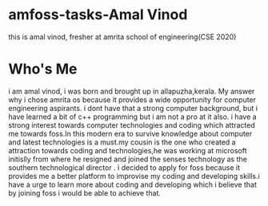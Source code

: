 # amfoss-tasks-Amal Vinod
this is amal vinod, fresher at amrita school of engineering(CSE 2020)
# Who's Me
i am amal vinod, i was born and brought up in allapuzha,kerala. My answer why i chose amrita os because it provides a wide opportunity for computer engineering aspirants.
i dont have that a strong computer background, but i have learned a bit of c++ programming but i am not a pro at it also. i have a strong interest towards computer technologies and coding which attracted me towards foss.In this modern era to survive knowledge about computer and latest technologies is a must.my cousin is the one who created a attraction towards coding and technologies,he was working at microsoft initislly from  where he resigned and joined the senses technology as the southern technological director . i decided to apply for foss because it provides me a better platform to improvise my coding and developing skills.i have a urge to learn more about coding and developing which i believe that by joining foss i would be able to achieve that.
